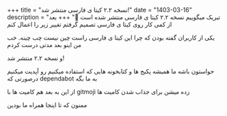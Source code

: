+++
title = "نسخه ۲.۲ کیتا ی فارسی منتشر شد!"
date = "1403-03-16"
description = "تبریک میگوییم نسخه ۲.۲ کیتا ی فارسی منتشر شده است 🥳"
+++
بعد از کمی کار روی کیتا ی فارسی تصمیم گرفتم تغییر زیر را اعمال کنم

یکی از کاربران گفته بودن که چرا این کیتا ی فارسی راست چین نیست چب چینه. خب من اینو بعد مدتی درست کردم

و نسخه ۲.۲ منتشر شد!

حواستون باشه ما همیشه پکیج ها و کتابخونه هایی که استفاده میکنیم رو آپدیت میکنیم درصورتی که dependabot به ما بگه

از این به بعد هم کامیت ها با gitmoji زده میشن برای جذاب شدن کامیت ها

ممنون که تا اینجا همراه ما بودین <i class="fa-solid fa-heart"></i>
<link rel="stylesheet" href="https://cdnjs.cloudflare.com/ajax/libs/font-awesome/6.5.2/css/all.min.css" integrity="sha512-SnH5WK+bZxgPHs44uWIX+LLJAJ9/2PkPKZ5QiAj6Ta86w+fsb2TkcmfRyVX3pBnMFcV7oQPJkl9QevSCWr3W6A==" crossorigin="anonymous" referrerpolicy="no-referrer" />